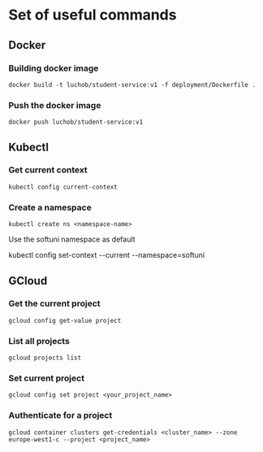 # Set of useful commands

## Docker 

### Building docker image

```
docker build -t luchob/student-service:v1 -f deployment/Dockerfile .
```

### Push the docker image 

```
docker push luchob/student-service:v1
```

## Kubectl 

### Get current context

```
kubectl config current-context
```

### Create a namespace

```
kubectl create ns <namespace-name>
```

Use the softuni namespace as default

kubectl config set-context --current --namespace=softuni

## GCloud

### Get the current project

```
gcloud config get-value project
```

### List all projects

```
gcloud projects list
```

### Set current project

```
gcloud config set project <your_project_name>
```

### Authenticate for a project

```
gcloud container clusters get-credentials <cluster_name> --zone europe-west1-c --project <project_name>
```

